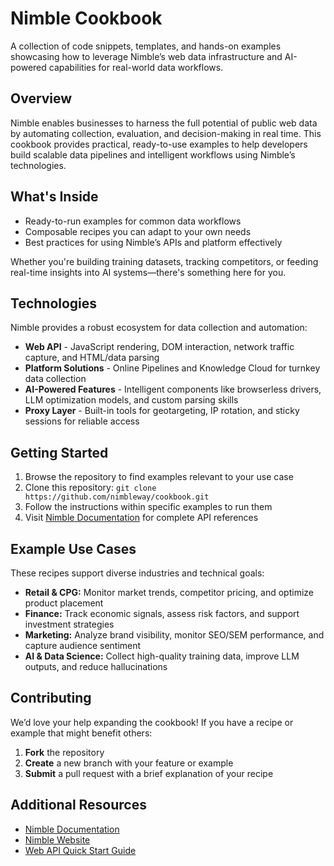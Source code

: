 # Nimble Cookbook

A collection of code snippets, templates, and hands-on examples showcasing how to leverage Nimble’s web data infrastructure and AI-powered capabilities for real-world data workflows.

## Overview

Nimble enables businesses to harness the full potential of public web data by automating collection, evaluation, and decision-making in real time. This cookbook provides practical, ready-to-use examples to help developers build scalable data pipelines and intelligent workflows using Nimble’s technologies.

## What's Inside

 - Ready-to-run examples for common data workflows
 - Composable recipes you can adapt to your own needs
 - Best practices for using Nimble’s APIs and platform effectively

Whether you're building training datasets, tracking competitors, or feeding real-time insights into AI systems—there's something here for you.

## Technologies

Nimble provides a robust ecosystem for data collection and automation:

- **Web API** - JavaScript rendering, DOM interaction, network traffic capture, and HTML/data parsing
- **Platform Solutions** - Online Pipelines and Knowledge Cloud for turnkey data collection
- **AI-Powered Features** - Intelligent components like browserless drivers, LLM optimization models, and custom parsing skills
- **Proxy Layer** - Built-in tools for geotargeting, IP rotation, and sticky sessions for reliable access

## Getting Started

1. Browse the repository to find examples relevant to your use case
2. Clone this repository: `git clone https://github.com/nimbleway/cookbook.git`
3. Follow the instructions within specific examples to run them
4. Visit [Nimble Documentation](https://docs.nimbleway.com/) for complete API references

## Example Use Cases

These recipes support diverse industries and technical goals:

- **Retail & CPG:** Monitor market trends, competitor pricing, and optimize product placement
- **Finance:** Track economic signals, assess risk factors, and support investment strategies
- **Marketing:** Analyze brand visibility, monitor SEO/SEM performance, and capture audience sentiment
- **AI & Data Science:** Collect high-quality training data, improve LLM outputs, and reduce hallucinations

## Contributing

We’d love your help expanding the cookbook! If you have a recipe or example that might benefit others:

1. **Fork** the repository
2. **Create** a new branch with your feature or example
3. **Submit** a pull request with a brief explanation of your recipe

## Additional Resources

- [Nimble Documentation](https://docs.nimbleway.com/)
- [Nimble Website](https://www.nimbleway.com/)
- [Web API Quick Start Guide](https://docs.nimbleway.com/web-api-quick-start)
